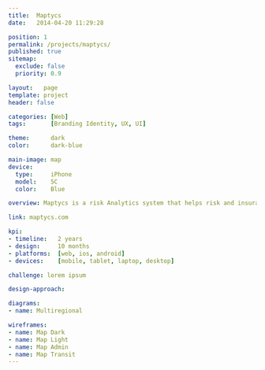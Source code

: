 ```yaml
---
title:  Maptycs
date:   2014-04-20 11:29:28

position: 1
permalink: /projects/maptycs/
published: true
sitemap:
  exclude: false
  priority: 0.9

layout:   page
template: project
header: false

categories: [Web]
tags:       [Branding Identity, UX, UI]

theme:      dark
color:      dark-blue

main-image: map
device:
  type:     iPhone
  model:    5C
  color:    Blue

overview: Maptycs is a risk Analytics system that helps risk and insurance professionals maximize the value of information. Maptycs transforms and consolidates your risk and insurance data making it not only easier access, but also easier to analyze and spot trends.

link: maptycs.com

kpi:
- timeline:   2 years
- design:     10 months
- platforms:  [web, ios, android]
- devices:    [mobile, tablet, laptop, desktop]

challenge: lorem ipsum

design-approach:

diagrams:
- name: Multiregional

wireframes:
- name: Map Dark
- name: Map Light
- name: Map Admin
- name: Map Transit
---
```

